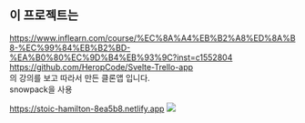 ## 이 프로젝트는   
https://www.inflearn.com/course/%EC%8A%A4%EB%B2%A8%ED%8A%B8-%EC%99%84%EB%B2%BD-%EA%B0%80%EC%9D%B4%EB%93%9C?inst=c1552804  
https://github.com/HeropCode/Svelte-Trello-app  
의 강의를 보고 따라서 만든 클론앱 입니다.  
snowpack을 사용

https://stoic-hamilton-8ea5b8.netlify.app
<img src='1.png'>
